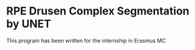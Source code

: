 # RPE Drusen Complex Segmentation by UNET 

This program has been written for the internship in Erasmus MC
